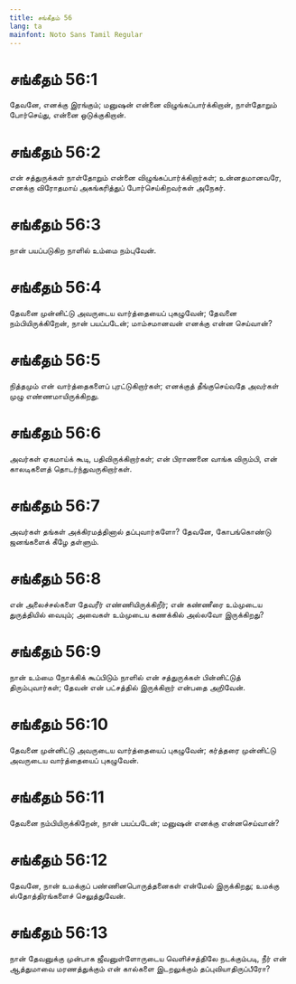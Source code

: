 ```yaml
---
title: சங்கீதம் 56
lang: ta
mainfont: Noto Sans Tamil Regular
---
```


# சங்கீதம் 56:1

தேவனே, எனக்கு இரங்கும்; மனுஷன் என்னை விழுங்கப்பார்க்கிறான், நாள்தோறும் போர்செய்து, என்னை ஒடுக்குகிறான்.

# சங்கீதம் 56:2

என் சத்துருக்கள் நாள்தோறும் என்னை விழுங்கப்பார்க்கிறார்கள்; உன்னதமானவரே, எனக்கு விரோதமாய் அகங்கரித்துப் போர்செய்கிறவர்கள் அநேகர்.

# சங்கீதம் 56:3

நான் பயப்படுகிற நாளில் உம்மை நம்புவேன்.

# சங்கீதம் 56:4

தேவனை முன்னிட்டு அவருடைய வார்த்தையைப் புகழுவேன்; தேவனை நம்பியிருக்கிறேன், நான் பயப்படேன்; மாம்சமானவன் எனக்கு என்ன செய்வான்?

# சங்கீதம் 56:5

நித்தமும் என் வார்த்தைகளைப் புரட்டுகிறார்கள்; எனக்குத் தீங்குசெய்வதே அவர்கள் முழு எண்ணமாயிருக்கிறது.

# சங்கீதம் 56:6

அவர்கள் ஏகமாய்க் கூடி, பதிவிருக்கிறார்கள்; என் பிராணனை வாங்க விரும்பி, என் காலடிகளைத் தொடர்ந்துவருகிறார்கள்.

# சங்கீதம் 56:7

அவர்கள் தங்கள் அக்கிரமத்தினால் தப்புவார்களோ? தேவனே, கோபங்கொண்டு ஜனங்களைக் கீழே தள்ளும்.

# சங்கீதம் 56:8

என் அலைச்சல்களை தேவரீர் எண்ணியிருக்கிறீர்; என் கண்ணீரை உம்முடைய துருத்தியில் வையும்; அவைகள் உம்முடைய கணக்கில் அல்லவோ இருக்கிறது?

# சங்கீதம் 56:9

நான் உம்மை நோக்கிக் கூப்பிடும் நாளில் என் சத்துருக்கள் பின்னிட்டுத் திரும்புவார்கள்; தேவன் என் பட்சத்தில் இருக்கிறார் என்பதை அறிவேன்.

# சங்கீதம் 56:10

தேவனை முன்னிட்டு அவருடைய வார்த்தையைப் புகழுவேன்; கர்த்தரை முன்னிட்டு அவருடைய வார்த்தையைப் புகழுவேன்.

# சங்கீதம் 56:11

தேவனை நம்பியிருக்கிறேன், நான் பயப்படேன்; மனுஷன் எனக்கு என்னசெய்வான்?

# சங்கீதம் 56:12

தேவனே, நான் உமக்குப் பண்ணினபொருத்தனைகள் என்மேல் இருக்கிறது; உமக்கு ஸ்தோத்திரங்களைச் செலுத்துவேன்.

# சங்கீதம் 56:13

நான் தேவனுக்கு முன்பாக ஜீவனுள்ளோருடைய வெளிச்சத்திலே நடக்கும்படி, நீர் என் ஆத்துமாவை மரணத்துக்கும் என் கால்களை இடறலுக்கும் தப்புவியாதிருப்பீரோ?

